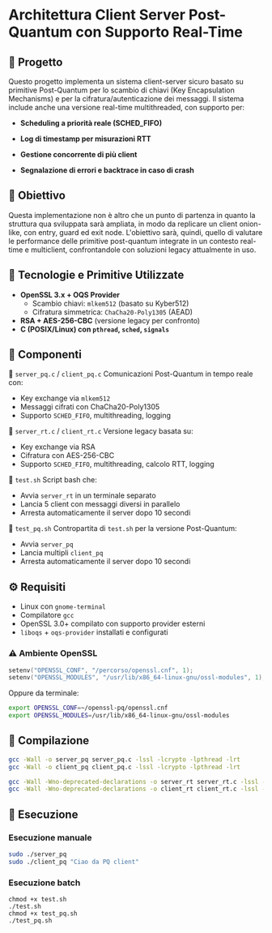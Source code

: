 # Architettura Client Server Post-Quantum con Supporto Real-Time

## 🧠 Progetto
Questo progetto implementa un sistema client-server sicuro basato su primitive Post-Quantum per lo scambio di chiavi (Key Encapsulation Mechanisms) e per la cifratura/autenticazione dei messaggi. Il sistema include anche una versione real-time multithreaded, con supporto per:

+ **Scheduling a priorità reale (SCHED_FIFO)**

+ **Log di timestamp per misurazioni RTT**

+ **Gestione concorrente di più client**

+ **Segnalazione di errori e backtrace in caso di crash**

## 🔐 Obiettivo
Questa implementazione non è altro che un punto di partenza in quanto la struttura qua sviluppata sarà ampliata, in modo da replicare un client onion-like, con entry, guard ed exit node. L'obiettivo sarà, quindi, quello di valutare le performance delle primitive post-quantum integrate in un contesto real-time e multiclient, confrontandole con soluzioni legacy attualmente in uso.

## 🔐 Tecnologie e Primitive Utilizzate

+ **OpenSSL 3.x + OQS Provider**
  - Scambio chiavi: `mlkem512` (basato su Kyber512)
  - Cifratura simmetrica: `ChaCha20-Poly1305` (AEAD)
+ **RSA + AES-256-CBC** (versione legacy per confronto)
+ **C (POSIX/Linux) con `pthread`, `sched`, `signals`**

## 📁 Componenti
🔹 `server_pq.c` / `client_pq.c`
Comunicazioni Post-Quantum in tempo reale con:
+ Key exchange via `mlkem512`
+ Messaggi cifrati con ChaCha20-Poly1305
+ Supporto `SCHED_FIFO`, multithreading, logging

🔹 `server_rt.c` / `client_rt.c`
Versione legacy basata su:
+ Key exchange via RSA
+ Cifratura con AES-256-CBC
+ Supporto `SCHED_FIFO`, multithreading, calcolo RTT, logging

🔹 `test.sh` 
Script bash che:
+ Avvia `server_rt` in un terminale separato
+ Lancia 5 client con messaggi diversi in parallelo
+ Arresta automaticamente il server dopo 10 secondi

🔹 `test_pq.sh`
Contropartita di `test.sh` per la versione Post-Quantum:
+ Avvia `server_pq`
+ Lancia multipli `client_pq`
+ Arresta automaticamente il server dopo 10 secondi

## ⚙️ Requisiti
+ Linux con `gnome-terminal`
+ Compilatore `gcc`
+ OpenSSL 3.0+ compilato con supporto provider esterni
+ `liboqs` + `oqs-provider` installati e configurati

### ⚠️ Ambiente OpenSSL
```c
setenv("OPENSSL_CONF", "/percorso/openssl.cnf", 1);
setenv("OPENSSL_MODULES", "/usr/lib/x86_64-linux-gnu/ossl-modules", 1);
```
Oppure da terminale:
```bash
export OPENSSL_CONF=~/openssl-pq/openssl.cnf
export OPENSSL_MODULES=/usr/lib/x86_64-linux-gnu/ossl-modules
```

## 🚀 Compilazione

```bash
gcc -Wall -o server_pq server_pq.c -lssl -lcrypto -lpthread -lrt
gcc -Wall -o client_pq client_pq.c -lssl -lcrypto -lpthread -lrt

gcc -Wall -Wno-deprecated-declarations -o server_rt server_rt.c -lssl -lcrypto -lrt
gcc -Wall -Wno-deprecated-declarations -o client_rt client_rt.c -lssl -lcrypto
```

## 🧪 Esecuzione

### Esecuzione manuale

```bash
sudo ./server_pq
sudo ./client_pq "Ciao da PQ client"
```

### Esecuzione batch
```
chmod +x test.sh
./test.sh
chmod +x test_pq.sh
./test_pq.sh
```
